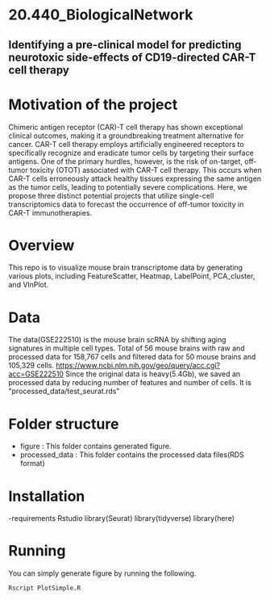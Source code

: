 # 20.440_BiologicalNetwork
## Identifying a pre-clinical model for predicting neurotoxic side-effects of CD19-directed CAR-T cell therapy

# Motivation of the project
Chimeric antigen receptor (CAR)-T cell therapy has shown exceptional clinical outcomes, making it a groundbreaking treatment alternative for cancer. CAR-T cell therapy employs artificially engineered receptors to specifically recognize and eradicate tumor cells by targeting their surface antigens. One of the primary hurdles, however, is the risk of on-target, off-tumor toxicity (OTOT) associated with CAR-T cell therapy. This occurs when CAR-T cells erroneously attack healthy tissues expressing the same antigen as the tumor cells, leading to potentially severe complications. Here, we propose three distinct potential projects that utilize single-cell transcriptomics data to forecast the occurrence of off-tumor toxicity in CAR-T immunotherapies.


# Overview
This repo is to visualize mouse brain transcriptome data by generating various plots, including FeatureScatter, Heatmap, LabelPoint, PCA_cluster, and VlnPlot. 

# Data
The data(GSE222510) is the mouse brain scRNA by shifting aging signatures in multiple cell types. 
Total of 56 mouse brains with raw and processed data for 158,767 cells and filtered data for 50 mouse brains and 105,329 cells.
https://www.ncbi.nlm.nih.gov/geo/query/acc.cgi?acc=GSE222510
Since the original data is heavy(5.4Gb), we saved an processed data by reducing number of features and number of cells. It is "processed_data/test_seurat.rds"

# Folder structure
- figure : This folder contains generated figure. 
- processed_data : This folder contains the processed data files(RDS format)

# Installation
-requirements
Rstudio
library(Seurat)
library(tidyverse)
library(here)

# Running
You can simply generate figure by running the following.
```
Rscript PlotSimple.R 
```



